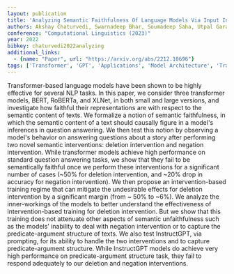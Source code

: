 ```yaml
---
layout: publication
title: 'Analyzing Semantic Faithfulness Of Language Models Via Input Intervention On Question Answering'
authors: Akshay Chaturvedi, Swarnadeep Bhar, Soumadeep Saha, Utpal Garain, Nicholas Asher
conference: "Computational Linguistics (2023)"
year: 2022
bibkey: chaturvedi2022analyzing
additional_links:
  - {name: "Paper", url: "https://arxiv.org/abs/2212.10696"}
tags: ['Transformer', 'GPT', 'Applications', 'Model Architecture', 'Training Techniques', 'Pretraining Methods', 'BERT', 'Prompting']
---
```

Transformer-based language models have been shown to be highly effective for
several NLP tasks. In this paper, we consider three transformer models, BERT,
RoBERTa, and XLNet, in both small and large versions, and investigate how
faithful their representations are with respect to the semantic content of
texts. We formalize a notion of semantic faithfulness, in which the semantic
content of a text should causally figure in a model's inferences in question
answering. We then test this notion by observing a model's behavior on
answering questions about a story after performing two novel semantic
interventions: deletion intervention and negation intervention. While
transformer models achieve high performance on standard question answering
tasks, we show that they fail to be semantically faithful once we perform these
interventions for a significant number of cases (~50% for deletion
intervention, and ~20% drop in accuracy for negation intervention). We then
propose an intervention-based training regime that can mitigate the undesirable
effects for deletion intervention by a significant margin (from ~ 50% to ~6%).
We analyze the inner-workings of the models to better understand the
effectiveness of intervention-based training for deletion intervention. But we
show that this training does not attenuate other aspects of semantic
unfaithfulness such as the models' inability to deal with negation intervention
or to capture the predicate-argument structure of texts. We also test
InstructGPT, via prompting, for its ability to handle the two interventions and
to capture predicate-argument structure. While InstructGPT models do achieve
very high performance on predicate-argument structure task, they fail to
respond adequately to our deletion and negation interventions.
